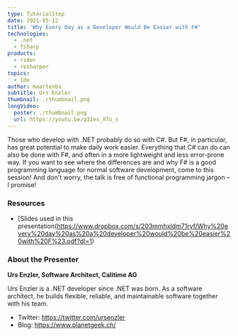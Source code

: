 ```yaml
---
type: TutorialStep
date: 2021-05-12
title: 'Why Every Day as a Developer Would Be Easier with F#'
technologies:
  - .net
  - fsharp
products:
  - rider
  - resharper
topics:
  - ide
author: maartenba
subtitle: Urs Enzler
thumbnail: ./thumbnail.png
longVideo:
  poster: ./thumbnail.png
  url: https://youtu.be/q3Ies_XTo_s
---
```


Those who develop with .NET probably do so with C#. But F#, in particular, has great potential to make daily work easier. Everything that C# can do can also be done with F#, and often in a more lightweight and less error-prone way. If you want to see where the differences are and why F# is a good programming language for normal software development, come to this session! And don't worry, the talk is free of functional programming jargon – I promise!

### Resources

* [Slides used in this presentation(https://www.dropbox.com/s/203mmhxldm71ryf/Why%20every%20day%20as%20a%20developer%20would%20be%20easier%20with%20F%23.pdf?dl=1)

### About the Presenter

**Urs Enzler, Software Architect, Calitime AG**

Urs Enzler is a .NET developer since .NET was born. As a software architect, he builds flexible, reliable, and maintainable software together with his team.

* Twitter: https://twitter.com/ursenzler
* Blog: https://www.planetgeek.ch/